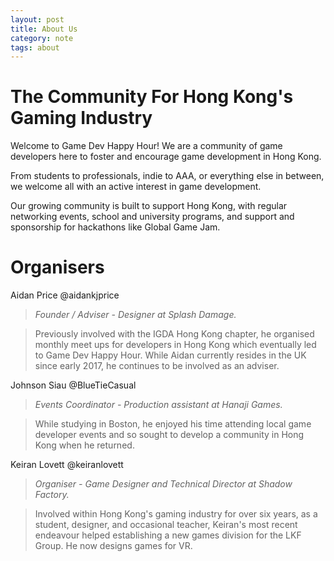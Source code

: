 ```yaml
---
layout: post
title: About Us
category: note
tags: about
---
```


# The Community For Hong Kong's Gaming Industry
Welcome to Game Dev Happy Hour! We are a community of game developers here to foster and encourage game development in Hong Kong.

From students to professionals, indie to AAA, or everything else in between, we welcome all with an active interest in game development.

Our growing community is built to support Hong Kong, with regular networking events, school and university programs, and support and sponsorship for hackathons like Global Game Jam.



# Organisers

Aidan Price
@aidankjprice

> _Founder / Adviser - Designer at Splash Damage._

> Previously involved with the IGDA Hong Kong chapter, he organised monthly meet ups for developers in Hong Kong which eventually led to Game Dev Happy Hour. While Aidan currently resides in the UK since early 2017, he continues to be involved as an adviser.

Johnson Siau
@BlueTieCasual

> _Events Coordinator - Production assistant at Hanaji Games._

> While studying in Boston, he enjoyed his time attending local game developer events and so sought to develop a community in Hong Kong when he returned.

Keiran Lovett
@keiranlovett

> _Organiser - Game Designer and Technical Director at Shadow Factory._

> Involved within Hong Kong's gaming industry for over six years, as a student, designer, and occasional teacher, Keiran's most recent endeavour helped establishing a new games division for the LKF Group. He now designs games for VR.